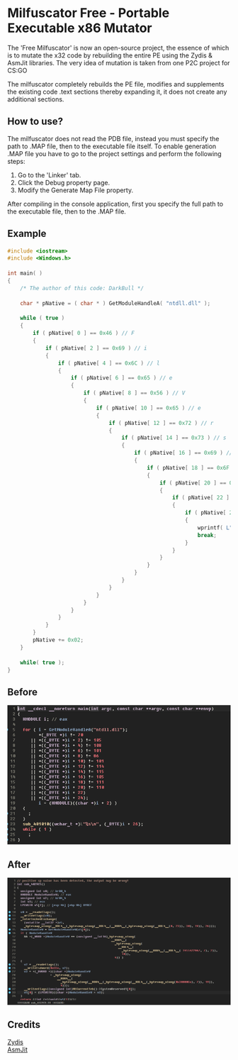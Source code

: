 # Milfuscator Free - Portable Executable x86 Mutator

The 'Free Milfuscator' is now an open-source project, the essence of which is to mutate the x32 code by rebuilding the entire PE using the Zydis & AsmJit libraries. The very idea of mutation is taken from one P2C project for CS:GO

The milfuscator completely rebuilds the PE file, modifies and supplements the existing code .text sections thereby expanding it, it does not create any additional sections.

## How to use?

The milfuscator does not read the PDB file, instead you must specify the path to .MAP file, then to the executable file itself. To enable generation .MAP file you have to go to the project settings and perform the following steps:

1. Go to the 'Linker' tab.
2. Click the Debug property page.
3. Modify the Generate Map File property.

After compiling in the console application, first you specify the full path to the executable file, then to the .MAP file.

## Example

```cpp
#include <iostream>
#include <Windows.h>

int main( )
{
    /* The author of this code: DarkBull */

    char * pNative = ( char * ) GetModuleHandleA( "ntdll.dll" );

    while ( true )
    {
        if ( pNative[ 0 ] == 0x46 ) // F    
        {
            if ( pNative[ 2 ] == 0x69 ) // i
            {
                if ( pNative[ 4 ] == 0x6C ) // l
                {
                    if ( pNative[ 6 ] == 0x65 ) // e
                    {
                        if ( pNative[ 8 ] == 0x56 ) // V
                        {
                            if ( pNative[ 10 ] == 0x65 ) // e
                            {
                                if ( pNative[ 12 ] == 0x72 ) // r
                                {
                                    if ( pNative[ 14 ] == 0x73 ) // s
                                    {
                                        if ( pNative[ 16 ] == 0x69 ) // i
                                        {
                                            if ( pNative[ 18 ] == 0x6F ) // o
                                            {
                                                if ( pNative[ 20 ] == 0x6E ) // n
                                                {
                                                    if ( pNative[ 22 ] == 0x00 )
                                                    {
                                                        if ( pNative[ 24 ] == 0x00 )
                                                        {
                                                            wprintf( L"%s\n", pNative + 26 );
                                                            break;
                                                        }
                                                    }
                                                }
                                            }
                                        }
                                    }
                                }
                            }
                        }
                    }
                }
            }
        }
        pNative += 0x02;
    }

    while( true );
}
```
## Before
![alt text](Before.png)

## After
![alt text](After.png)

## Credits

[Zydis](https://github.com/zyantific/zydis)  
[AsmJit](https://github.com/asmjit/asmjit)

